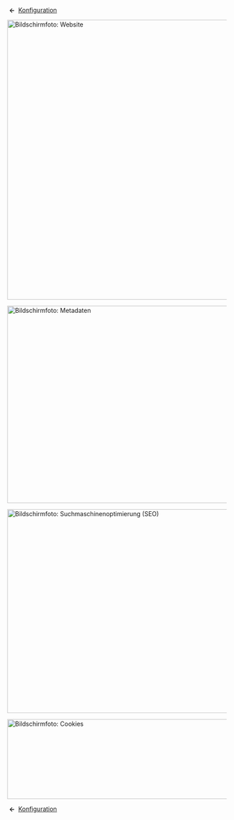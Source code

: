 <!-- Filename: Help4.x:Site_Global_Configuration_Site / Display title: Konfiguration: Site -->

 **←** 
[Konfiguration](https://docs.joomla.org/Help4.x:Site_Global_Configuration/de#site "Help4.x:Site Global Configuration/de")

<img
src="https://docs.joomla.org/images/thumb/1/11/Help-4x-global-configuration-site-subscreen-de.png/800px-Help-4x-global-configuration-site-subscreen-de.png"
decoding="async"
srcset="https://docs.joomla.org/images/thumb/1/11/Help-4x-global-configuration-site-subscreen-de.png/1200px-Help-4x-global-configuration-site-subscreen-de.png 1.5x, https://docs.joomla.org/images/1/11/Help-4x-global-configuration-site-subscreen-de.png 2x"
data-file-width="1566" data-file-height="1254" width="800" height="641"
alt="Bildschirmfoto: Website" />

<img
src="https://docs.joomla.org/images/thumb/b/b5/Help-4x-global-configuration-metadata-subscreen-de.png/800px-Help-4x-global-configuration-metadata-subscreen-de.png"
decoding="async"
srcset="https://docs.joomla.org/images/thumb/b/b5/Help-4x-global-configuration-metadata-subscreen-de.png/1200px-Help-4x-global-configuration-metadata-subscreen-de.png 1.5x, https://docs.joomla.org/images/b/b5/Help-4x-global-configuration-metadata-subscreen-de.png 2x"
data-file-width="1566" data-file-height="884" width="800" height="452"
alt="Bildschirmfoto: Metadaten" />

<img
src="https://docs.joomla.org/images/thumb/0/09/Help-4x-global-configuration-seo-subscreen-de.png/800px-Help-4x-global-configuration-seo-subscreen-de.png"
decoding="async"
srcset="https://docs.joomla.org/images/thumb/0/09/Help-4x-global-configuration-seo-subscreen-de.png/1200px-Help-4x-global-configuration-seo-subscreen-de.png 1.5x, https://docs.joomla.org/images/0/09/Help-4x-global-configuration-seo-subscreen-de.png 2x"
data-file-width="1566" data-file-height="914" width="800" height="467"
alt="Bildschirmfoto: Suchmaschinenoptimierung (SEO)" />

<img
src="https://docs.joomla.org/images/thumb/1/1f/Help-4x-global-configuration-cookie-subscreen-de.png/800px-Help-4x-global-configuration-cookie-subscreen-de.png"
decoding="async"
srcset="https://docs.joomla.org/images/thumb/1/1f/Help-4x-global-configuration-cookie-subscreen-de.png/1200px-Help-4x-global-configuration-cookie-subscreen-de.png 1.5x, https://docs.joomla.org/images/1/1f/Help-4x-global-configuration-cookie-subscreen-de.png 2x"
data-file-width="1566" data-file-height="358" width="800" height="183"
alt="Bildschirmfoto: Cookies" />

 **←** 
[Konfiguration](https://docs.joomla.org/Help4.x:Site_Global_Configuration/de#site "Help4.x:Site Global Configuration/de")
